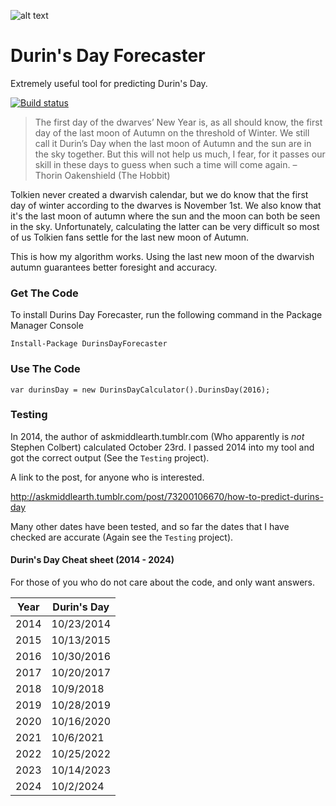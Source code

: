 ﻿![alt text](https://raw.githubusercontent.com/masterjeef/durins-day-forecaster/master/lotr.png "Durin's Day Forecaster")

# Durin's Day Forecaster

Extremely useful tool for predicting Durin's Day.

[![Build status](https://ci.appveyor.com/api/projects/status/4cxufkrhjrv484my?svg=true)](https://ci.appveyor.com/project/masterjeef/durins-day-forecaster)

>The first day of the dwarves’ New Year is, as all should know,
>the first day of the last moon of Autumn on the threshold of
>Winter. We still call it Durin’s Day when the last moon of Autumn
>and the sun are in the sky together. But this will not help us
>much, I fear, for it passes our skill in these days to guess
>when such a time will come again.
>– Thorin Oakenshield (The Hobbit)

Tolkien never created a dwarvish calendar, but we do know that the first day of winter according to the dwarves is November 1st. We also know that it's the last moon of autumn where the sun and the moon can both be seen in the sky. Unfortunately, calculating the latter can be very difficult so most of us Tolkien fans settle for the last new moon of Autumn.

This is how my algorithm works. Using the last new moon of the dwarvish autumn guarantees better foresight and accuracy.

### Get The Code

To install Durins Day Forecaster, run the following command in the Package Manager Console

    Install-Package DurinsDayForecaster

### Use The Code

    var durinsDay = new DurinsDayCalculator().DurinsDay(2016);

### Testing

In 2014, the author of askmiddlearth.tumblr.com (Who apparently is *not* Stephen Colbert) calculated October 23rd. I passed 2014 into my tool and got the correct output (See the `Testing` project).

A link to the post, for anyone who is interested.

http://askmiddlearth.tumblr.com/post/73200106670/how-to-predict-durins-day

Many other dates have been tested, and so far the dates that I have checked are accurate (Again see the `Testing` project).

#### Durin's Day Cheat sheet (2014 - 2024)

For those of you who do not care about the code, and only want answers.

| Year | Durin's Day |
| ---- | ----------- |
| 2014 | 10/23/2014  |
| 2015 | 10/13/2015  |
| 2016 | 10/30/2016  |
| 2017 | 10/20/2017  |
| 2018 | 10/9/2018   |
| 2019 | 10/28/2019  |
| 2020 | 10/16/2020  |
| 2021 | 10/6/2021   |
| 2022 | 10/25/2022  |
| 2023 | 10/14/2023  |
| 2024 | 10/2/2024   |

